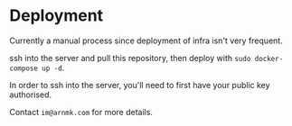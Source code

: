 # Deployment

Currently a manual process since deployment of infra isn't very frequent.

ssh into the server and pull this repository, then deploy with `sudo docker-compose up -d`.

In order to ssh into the server, you'll need to first have your public key authorised.

Contact `im@arnmk.com` for more details.
